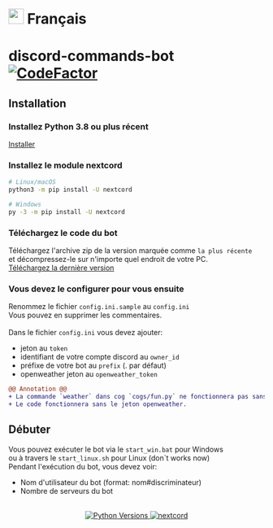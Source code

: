 # <img src="https://flagpedia.net/data/flags/w580/fr.webp" width=30> Français
# discord-commands-bot [![CodeFactor](https://www.codefactor.io/repository/github/r-liner/discord-commands-bot/badge)](https://www.codefactor.io/repository/github/r-liner/discord-commands-bot)
## Installation
### Installez Python 3.8 ou plus récent
[Installer](https://www.python.org/downloads/)
### Installez le module nextcord


```sh
# Linux/macOS
python3 -m pip install -U nextcord

# Windows
py -3 -m pip install -U nextcord
```

### Téléchargez le code du bot
Téléchargez l'archive zip de la version marquée comme `la plus récente` <br>
et décompressez-le sur n'importe quel endroit de votre PC. <br>
[Téléchargez la dernière version](https://github.com/r-liner/discord-bot-ru/releases)

### Vous devez le configurer pour vous ensuite
Renommez le fichier `config.ini.sample` au `config.ini`<br>
Vous pouvez en supprimer les commentaires.<br><br>
Dans le fichier `config.ini` vous devez ajouter:
- jeton au `token`
- identifiant de votre compte discord au `owner_id`
- préfixe de votre bot au `prefix` (. par défaut)
- openweather jeton au `openweather_token`<br>
```diff
@@ Annotation @@
+ La commande `weather` dans cog `cogs/fun.py` ne fonctionnera pas sans jeton.
+ Le code fonctionnera sans le jeton openweather.
```

## Débuter
Vous pouvez exécuter le bot via le `start_win.bat` pour Windows<br>
ou à travers le `start_linux.sh` pour Linux (don`t works now)<br>
Pendant l'exécution du bot, vous devez voir:
* Nom d'utilisateur du bot (format: nom#discriminateur)
* Nombre de serveurs du bot
<br>
<center>
    <a href="https://www.python.org/downloads/">
        <img src="https://img.shields.io/badge/PYTHON-3.8%20%7C%203.9%20%7C%203.10%20%7C%203.11-blue?style=for-the-badge&logo=python"  alt="Python Versions" >
    </a>
    <a href="https://github.com/nextcord/nextcord/blob/5ed02d06386ba7b0ac009e9e8833c5f9f2cadb44/docs/index.rst/">
        <img src="https://img.shields.io/badge/NEXTCORD-2.5.0-blue?style=for-the-badge" alt="nextcord">
    </a>
</center>

